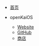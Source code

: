 - [首页](/)

- openKaiOS
    - [Website](https://openkaios.top)
    - [GitHub](https://github.com/openkaios)
    - [商店](https://store.openkaios.top)